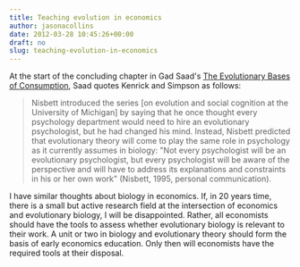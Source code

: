 ```yaml
---
title: Teaching evolution in economics
author: jasonacollins
date: 2012-03-28 10:45:26+00:00
draft: no
slug: teaching-evolution-in-economics
---
```


At the start of the concluding chapter in Gad Saad's [The Evolutionary Bases of Consumption](/saads-the-evolutionary-bases-of-consumption/), Saad quotes Kenrick and Simpson as follows:

>Nisbett introduced the series [on evolution and social cognition at the University of Michigan] by saying that he once thought every psychology department would need to hire an evolutionary psychologist, but he had changed his mind. Instead, Nisbett predicted that evolutionary theory will come to play the same role in psychology as it currently assumes in biology: "Not every psychologist will be an evolutionary psychologist, but every psychologist will be aware of the perspective and will have to address its explanations and constraints in his or her own work" (Nisbett, 1995, personal communication).

I have similar thoughts about biology in economics. If, in 20 years time, there is a small but active research field at the intersection of economics and evolutionary biology, I will be disappointed. Rather, all economists should have the tools to assess whether evolutionary biology is relevant to their work. A unit or two in biology and evolutionary theory should form the basis of early economics education. Only then will economists have the required tools at their disposal.
